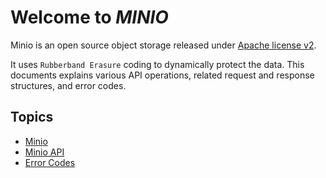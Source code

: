 # Welcome to *MINIO*

Minio is an open source object storage released under [Apache license v2](http://www.apache.org/licenses/LICENSE-2.0).

It uses ``Rubberband Erasure`` coding to dynamically protect the data. This documents explains various API operations, related request and response structures, and error codes.

## Topics

- [Minio](./architecture.md)
- [Minio API](./minio.md)
- [Error Codes](./errors.md)

